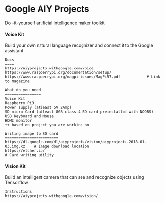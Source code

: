 # Google AIY Projects

Do -it-yourself artificial intelligence maker toolkit

#### Voice Kit

Build your own natural language recognizer and connect it to the Google assistant

```
Docs
====
https://aiyprojects.withgoogle.com/voice
https://www.raspberrypi.org/documentation/setup/
https://www.raspberrypi.org/magpi-issues/MagPi57.pdf            # Link to magazine

What do you need
================
Voice Kit
Raspberry Pi3
Power supply (atleast 5V 2Amp)
SD micro Card (atleast 8GB class 4 SD card preinstalled with NOOBS)
USB Keyboard and Mouse
HDMI monitor
++ based on project you are working on

Writing image to SD card
========================
https://dl.google.com/dl/aiyprojects/vision/aiyprojects-2018-01-03.img.xz    # Image download location
https://etcher.io/                                                           # Card writing utility
```

#### Vision Kit

Build an intelligent camera that can see and recognize objects using Tensorflow

```
Instructions
https://aiyprojects.withgoogle.com/vision/
```



